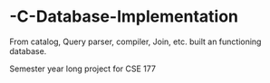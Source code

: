 # -C-Database-Implementation
From catalog, Query parser, compiler, Join, etc. built an functioning database. 


Semester year long project for CSE 177
